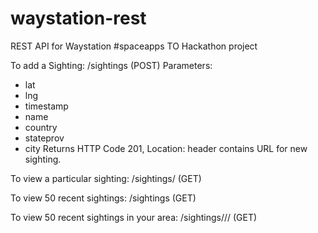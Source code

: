 waystation-rest
===============

REST API for Waystation #spaceapps TO Hackathon project

To add a Sighting:
/sightings (POST)
Parameters:
* lat
* lng
* timestamp
* name
* country
* stateprov
* city
Returns HTTP Code 201, Location: header contains URL for new sighting.

To view a particular sighting:
/sightings/<id> (GET)

To view 50 recent sightings:
/sightings (GET)

To view 50 recent sightings in your area:
/sightings/<country>/<stateprov>/<city> (GET)

